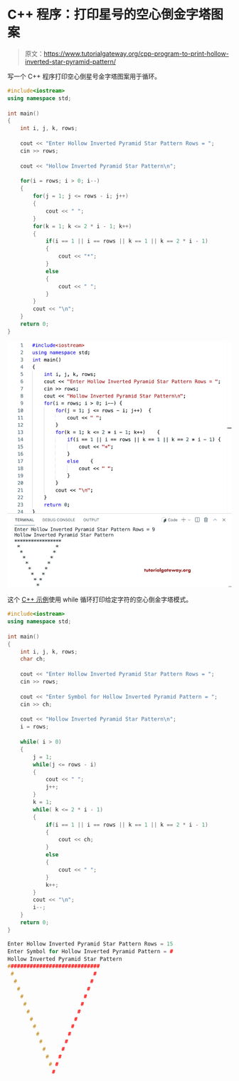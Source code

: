 # C++ 程序：打印星号的空心倒金字塔图案

> 原文：<https://www.tutorialgateway.org/cpp-program-to-print-hollow-inverted-star-pyramid-pattern/>

写一个 C++ 程序打印空心倒星号金字塔图案用于循环。

```cpp
#include<iostream>
using namespace std;

int main()
{
	int i, j, k, rows;

    cout << "Enter Hollow Inverted Pyramid Star Pattern Rows = ";
    cin >> rows;

    cout << "Hollow Inverted Pyramid Star Pattern\n"; 

    for(i = rows; i > 0; i--)
    {
    	for(j = 1; j <= rows - i; j++)
		{
            cout << " ";
        }
        for(k = 1; k <= 2 * i - 1; k++)
        {
            if(i == 1 || i == rows || k == 1 || k == 2 * i - 1)
            {
                cout << "*";
            }
            else
            {
                cout << " ";
            }
        }
        cout << "\n";
    }		
 	return 0;
}
```

![C++ Program to Print Hollow Inverted Star Pyramid Pattern](img/d7028c768fa446ce8351aa7b2fffd918.png)

这个 [C++ 示例](https://www.tutorialgateway.org/cpp-programs/)使用 while 循环打印给定字符的空心倒金字塔模式。

```cpp
#include<iostream>
using namespace std;

int main()
{
	int i, j, k, rows;
    char ch;

    cout << "Enter Hollow Inverted Pyramid Star Pattern Rows = ";
    cin >> rows;

    cout << "Enter Symbol for Hollow Inverted Pyramid Pattern = ";
    cin >> ch;

    cout << "Hollow Inverted Pyramid Star Pattern\n"; 
    i = rows;

    while( i > 0)
    {
        j = 1; 
    	while(j <= rows - i)
		{
            cout << " ";
            j++;
        }
        k = 1;
        while( k <= 2 * i - 1)
        {
            if(i == 1 || i == rows || k == 1 || k == 2 * i - 1)
            {
                cout << ch;
            }
            else
            {
                cout << " ";
            }
            k++;
        }
        cout << "\n";
        i--;
    }		
 	return 0;
}
```

```cpp
Enter Hollow Inverted Pyramid Star Pattern Rows = 15
Enter Symbol for Hollow Inverted Pyramid Pattern = #
Hollow Inverted Pyramid Star Pattern
#############################
 #                         #
  #                       #
   #                     #
    #                   #
     #                 #
      #               #
       #             #
        #           #
         #         #
          #       #
           #     #
            #   #
             # #
              #
```